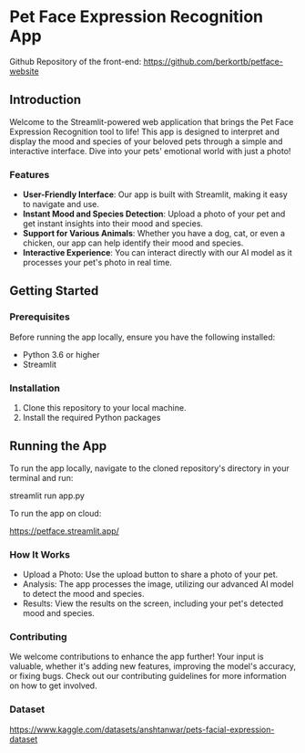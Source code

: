 # Pet Face Expression Recognition App
Github Repository of the front-end: https://github.com/berkortb/petface-website

## Introduction

Welcome to the Streamlit-powered web application that brings the Pet Face Expression Recognition tool to life! This app is designed to interpret and display the mood and species of your beloved pets through a simple and interactive interface. Dive into your pets' emotional world with just a photo!

### Features

- **User-Friendly Interface**: Our app is built with Streamlit, making it easy to navigate and use.
- **Instant Mood and Species Detection**: Upload a photo of your pet and get instant insights into their mood and species.
- **Support for Various Animals**: Whether you have a dog, cat, or even a chicken, our app can help identify their mood and species.
- **Interactive Experience**: You can interact directly with our AI model as it processes your pet's photo in real time.

## Getting Started

### Prerequisites

Before running the app locally, ensure you have the following installed:

- Python 3.6 or higher
- Streamlit

### Installation

1. Clone this repository to your local machine.
2. Install the required Python packages

## Running the App

To run the app locally, navigate to the cloned repository's directory in your terminal and run:

streamlit run app.py

To run the app on cloud:

https://petface.streamlit.app/

### How It Works

- Upload a Photo: Use the upload button to share a photo of your pet.
- Analysis: The app processes the image, utilizing our advanced AI model to detect the mood and species.
- Results: View the results on the screen, including your pet's detected mood and species.

### Contributing

We welcome contributions to enhance the app further! Your input is valuable, whether it's adding new features, improving the model's accuracy, or fixing bugs. Check out our contributing guidelines for more information on how to get involved.

### Dataset

https://www.kaggle.com/datasets/anshtanwar/pets-facial-expression-dataset



